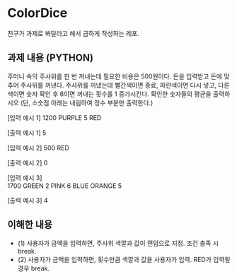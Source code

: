 # ColorDice

친구가 과제로 봐달라고 해서 급하게 작성하는 레포.


## 과제 내용 (PYTHON)
주머니 속의 주사위를 한 번 꺼내는데 필요한 비용은 500원이다.
돈을 입력받고 돈에 맞추어 주사위를 꺼낸다.
주사위를 꺼냈는데 빨간색이면 종료, 파란색이면 다시 넣고, 다른 색이면 숫자 확인 후 6이면 꺼내는 횟수를 1 증가시킨다.
확인한 숫자들의 평균을 출력하시오 (단, 소숫점 아래는 내림하여 정수 부분만 출력한다.) 

[입력 예시 1]
1200
PURPLE
5
RED

[출력 예시 1]
5


[입력 예시 2]
500	
RED

[출력 예시 2]
0


[입력 예시 3]	
1700
GREEN
2
PINK
6
BLUE
ORANGE
5

[출력 예시 3]
4



## 이해한 내용
* (1) 사용자가 금액을 입력하면, 주사위 색깔과 값이 랜덤으로 지정. 조건 충족 시 break.
* (2) 사용자가 금액을 입력하면, 횟수만큼 색깔과 값을 사용자가 입력. RED가 입력될 경우 break.

